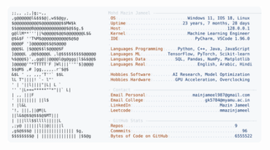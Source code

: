 <picture>
  <source srcset="https://raw.githubusercontent.com/mmazinjameel/mmazinjameel/main/dark_mode.svg?v=1751512451" media="(prefers-color-scheme: dark)">
  <img src="https://raw.githubusercontent.com/mmazinjameel/mmazinjameel/main/light_mode.svg?v=1751512451">
</picture>
